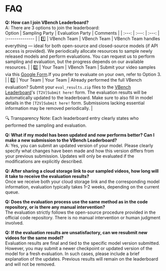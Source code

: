 # FAQ

**Q: How can I join VBench Leaderboard?**<br>
A: There are 3 options to join the leaderboard:<br>
Option | Sampling Party | Evaluation Party |              Comments                         |
| :---: | :---: |  :---: |        :--------------    | 
| 1️⃣ | VBench Team | VBench Team | VBench Team handles everything — ideal for both open-source and closed-source models (if API access is provided). We periodically allocate resources to sample newly released models and perform evaluations. You can request us to perform sampling and evaluation, but the progress depends on our available resources. |
| 2️⃣ | Your Team | VBench Team | Submit your video samples via this [Google Form](https://forms.gle/Dy26sRobB6vouQZC7).If you prefer to evaluate on your own, refer to Option 3. |
| 3️⃣ | Your Team | Your Team | Already performed the full VBench evaluation? Submit your `eval_results.zip` files to the [VBench Leaderboard](https://huggingface.co/spaces/Vchitect/VBench_Leaderboard)'s `[T2V]Submit here!` form. The evaluation results will be automatically updated to the leaderboard. Make sure to also fill in model details in the `[T2V]Submit here!` form. Submissions lacking essential information may be removed periodically. |

🔍 Transparency Note: Each leaderboard entry clearly states who performed the sampling and evaluation.



**Q: What if my model has been updated and now performs better? Can I make a new submission to the VBench Leaderboard?**<br>
A: Yes, you can submit an updated version of your model. Please clearly specify what changes have been made and how this version differs from your previous submission. Updates will only be evaluated if the modifications are explicitly described.

**Q: After sharing a cloud storage link to our sampled videos, how long will it take to receive the evaluation results?**<br>
Once we receive both your cloud storage link and the corresponding model information, evaluation typically takes 1–2 weeks, depending on the current queue.

**Q: Does the evaluation process use the same method as in the code repository, or is there any manual intervention?**<br>
The evaluation strictly follows the open-source procedure provided in the official code repository. There is no manual intervention or human judgment involved.

**Q: If the evaluation results are unsatisfactory, can we resubmit new videos for the same model?**<br>
Evaluation results are final and tied to the specific model version submitted. However, you may submit a newer checkpoint or updated version of the model for a fresh evaluation. In such cases, please include a brief explanation of the updates. Previous results will remain on the leaderboard and will not be removed.